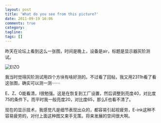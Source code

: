 ```yaml
---
layout: post
title: 'What do you see from this picture?'
date: 2011-09-19 16:06
comments: true
category:
tagline:
tags: []
---
```


昨天在论坛上看到这么一张图，时间是晚上，设备是air，标题是显示器灰阶测试。

![EIZO](https://dn-qingpei-image.qbox.me/in_post/EIZO.png)

我当时觉得灰阶测试用四个方块有啥好测的。不过看了回帖，我又用2311h看了看这张图，确实可以测一测⋯⋯

E、Z、O能看清，I很勉强。这是在恢复到工厂设置，然后调整到亮度40，对比度75的条件下。而平时我一般亮度20，对比度65，那么E也看不清了。

现在的显示技术，我感觉凡是细节表现出众的，都容易引起视疲劳，E-ink这种不容易疲劳的，对付上面这种图又束手无策。将来发展的空间很大啊。
